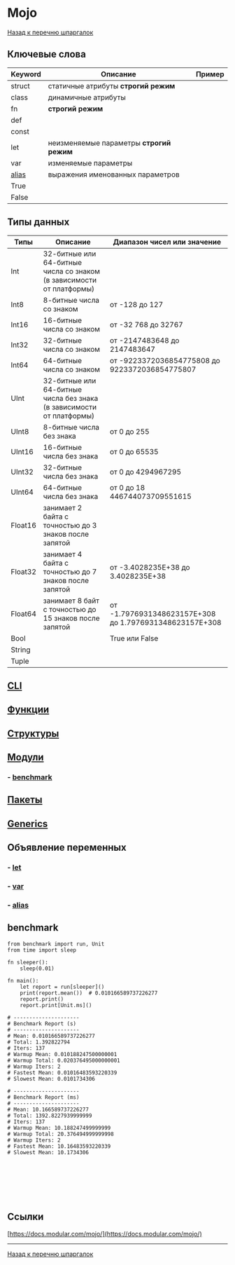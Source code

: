 # Mojo

[Назад к перечню шпаргалок][back]

## Ключевые слова

| Keyword           | Описание                                 | Пример |
|-------------------|------------------------------------------|--------|
| struct            | статичные атрибуты **строгий режим**     |        |
| class             | динамичные атрибуты                      |        |
| fn                | **строгий режим**                        |        |
| def               |                                          |        |
| const             |                                          |        |
| let               | неизменяемые параметры **строгий режим** |        |
| var               | изменяемые параметры                     |        |
| [alias](alias.md) | выражения именованных параметров         |        |
| True              |                                          |        |
| False             |                                          |        |

## Типы данных

| Типы    | Описание                                                             | Диапазон чисел или значение                            |
|---------|----------------------------------------------------------------------|--------------------------------------------------------|
| Int     | 32-битные или 64-битные числа со знаком (в зависимости от платформы) |                                                        |
| Int8    | 8-битные числа со знаком                                             | от -128 до 127                                         |
| Int16   | 16-битные числа со знаком                                            | от -32 768 до 32767                                    |
| Int32   | 32-битные числа со знаком                                            | от -2147483648 до 2147483647                           |
| Int64   | 64-битные числа со знаком                                            | от -9223372036854775808 до 9223372036854775807         |
| UInt    | 32-битные или 64-битные числа без знака (в зависимости от платформы) |                                                        |
| UInt8   | 8-битные числа без знака                                             | от 0 до 255                                            |
| UInt16  | 16-битные числа без знака                                            | от 0 до 65535                                          |
| UInt32  | 32-битные числа без знака                                            | от 0 до 4294967295                                     |
| UInt64  | 64-битные числа без знака                                            | от 0 до 18 446744073709551615                          |
| Float16 | занимает 2 байта с точностью до 3 знаков после запятой               |                                                        |
| Float32 | занимает 4 байта с точностью до 7 знаков после запятой               | от -3.4028235E+38 до 3.4028235E+38                     |
| Float64 | занимает 8 байт с точностью до 15 знаков после запятой               | от -1.7976931348623157E+308 до 1.7976931348623157E+308 |
| Bool    |                                                                      | True или False                                         |
| String  |                                                                      |                                                        |
| Tuple   |                                                                      |                                                        |

## [CLI](cli.md)

## [Функции](functions.md)

## [Структуры](structures.md)

## [Модули](modules.md)

### - [benchmark](#benchmark)

## [Пакеты](packages.md)

## [Generics](generics.md)

## Объявление переменных

### - [let]()
### - [var]()
### - [alias](alias.md)

## <a id="benchmark"></a>benchmark

```mojo
from benchmark import run, Unit
from time import sleep

fn sleeper():
    sleep(0.01)

fn main():
    let report = run[sleeper]()
    print(report.mean())  # 0.010166589737226277
    report.print()
    report.print[Unit.ms]()

# ---------------------
# Benchmark Report (s)
# ---------------------
# Mean: 0.010166589737226277
# Total: 1.392822794
# Iters: 137
# Warmup Mean: 0.010188247500000001
# Warmup Total: 0.020376495000000001
# Warmup Iters: 2
# Fastest Mean: 0.01016483593220339
# Slowest Mean: 0.0101734306

# ---------------------
# Benchmark Report (ms)
# ---------------------
# Mean: 10.166589737226277
# Total: 1392.8227939999999
# Iters: 137
# Warmup Mean: 10.188247499999999
# Warmup Total: 20.376494999999998
# Warmup Iters: 2
# Fastest Mean: 10.16483593220339
# Slowest Mean: 10.1734306
```

```mojo

```

```mojo

```

```mojo

```

```mojo

```

```mojo

```

```mojo

```

```mojo

```

## Ссылки

[https://docs.modular.com/mojo/](https://docs.modular.com/mojo/)

---

[Назад к перечню шпаргалок][back]

[back]: <../.> "Назад к перечню шпаргалок"